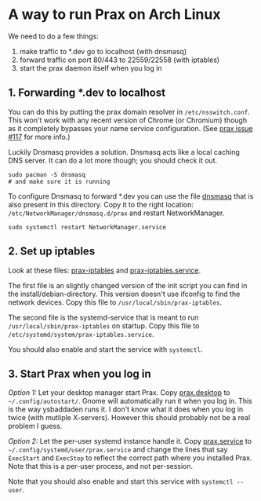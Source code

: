 # A way to run Prax on Arch Linux

We need to do a few things:

1. make traffic to \*.dev go to localhost (with dnsmasq)
2. forward traffic on port 80/443 to 22559/22558 (with iptables)
3. start the prax daemon itself when you log in


## 1. Forwarding \*.dev to localhost

You can do this by putting the prax domain resolver in `/etc/nsswitch.conf`. This won't work with any recent version of Chrome (or Chromium) though as it completely bypasses your name service configuration. (See [prax issue #117](https://github.com/ysbaddaden/prax/issues/117) for more info.)

Luckily Dnsmasq provides a solution. Dnsmasq acts like a local caching DNS server. It can do a lot more though; you should check it out.

```shell
sudo pacman -S dnsmasq
# and make sure it is running
```

To configure Dnsmasq to forward \*.dev you can use the file [dnsmasq](./dnsmasq) that is also present in this directory. Copy it to the right location: `/etc/NetworkManager/dnsmasq.d/prax` and restart NetworkManager.

```shell
sudo systemctl restart NetworkManager.service
```

## 2. Set up iptables

Look at these files: [prax-iptables](./prax-iptables) and [prax-iptables.service](./prax-iptables.service).

The first file is an slightly changed version of the init script you can find in the install/debian-directory. This version doesn't use ifconfig to find the network devices. Copy this file to `/usr/local/sbin/prax-iptables`.

The second file is the systemd-service that is meant to run `/usr/local/sbin/prax-iptables` on startup. Copy this file to `/etc/systemd/system/prax-iptables.service`.

You should also enable and start the service with `systemctl`.

## 3. Start Prax when you log in

*Option 1:* Let your desktop manager start Prax. Copy [prax.desktop](../prax.desktop) to `~/.config/autostart/`. Gnome will automatically run it when you log in. This is the way ysbaddaden runs it. I don't know what it does when you log in twice (with mutliple X-servers). However this should probably not be a real problem I guess.

*Option 2:* Let the per-user systemd instance handle it. Copy [prax.service](../prax.service) to `~/.config/systemd/user/prax.service` and change the lines that say `ExecStart` and `ExecStop` to reflect the correct path where you installed Prax. Note that this is a per-user process, and not per-session.

Note that you should also enable and start this service with `systemctl --user`.
